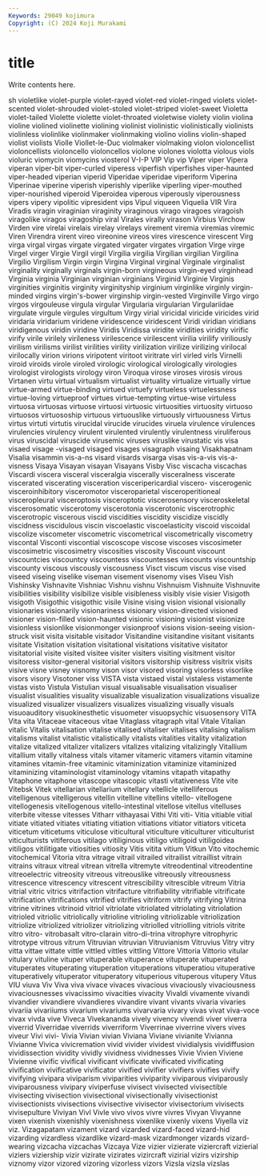 ```yaml
---
Keywords: 29049 kojimura
Copyright: (C) 2024 Koji Murakami
---
```


# title

Write contents here.



sh
violetlike violet-purple violet-rayed violet-red violet-ringed violets violet-scented violet-shrouded violet-stoled violet-striped
violet-sweet Violetta violet-tailed Violette violette violet-throated violetwise violety violin violina
violine violined violinette violining violinist violinistic violinistically violinists violinless violinlike
violinmaker violinmaking violino violins violin-shaped violist violists Violle Viollet-le-Duc violmaker
violmaking violon violoncellist violoncellists violoncello violoncellos violone violones violotta violous
viols violuric viomycin viomycins viosterol V-I-P VIP Vip vip Viper
viper Vipera viperan viper-bit viper-curled viperess viperfish viperfishes viper-haunted viper-headed
viperian viperid Viperidae viperidae viperiform Viperina Viperinae viperine viperish viperishly
viperlike viperling viper-mouthed viper-nourished viperoid Viperoidea viperous viperously viperousness vipers
vipery vipolitic vipresident vips Vipul viqueen Viquelia VIR Vira Viradis
viragin viraginian viraginity viraginous virago viragoes viragoish viragolike viragos viragoship
viral Virales virally virason Virbius Virchow Virden vire virelai virelais
virelay virelays virement viremia viremias viremic Viren Virendra virent vireo
vireonine vireos vires virescence virescent Virg virga virgal virgas virgate
virgated virgater virgates virgation Virge virge Virgel virger Virgie Virgil
virgil Virgilia virgilia Virgilian virgilian Virgilina Virgilio Virgilism Virgin virgin
Virgina Virginal virginal Virginale virginalist virginality virginally virginals virgin-born virgineous
virgin-eyed virginhead Virginia virginia Virginian virginian virginians Virginid Virginie Virginis
virginities virginitis virginity virginityship virginium virginlike virginly virgin-minded virgins virgin's-bower
virginship virgin-vested Virginville Virgo virgo virgos virgouleuse virgula virgular Virgularia
virgularian Virgulariidae virgulate virgule virgules virgultum Virgy virial viricidal viricide
viricides virid viridaria viridarium viridene viridescence viridescent Viridi viridian viridians
viridigenous viridin viridine Viridis Viridissa viridite viridities viridity virific virify
virile virilely virileness virilescence virilescent virilia virilify viriliously virilism virilisms
virilist virilities virility virilization virilize virilizing virilocal virilocally virion virions
viripotent viritoot viritrate virl virled virls Virnelli viroid viroids virole
viroled virologic virological virologically virologies virologist virologists virology viron Viroqua
virose viroses virosis virous Virtanen virtu virtual virtualism virtualist virtuality
virtualize virtually virtue virtue-armed virtue-binding virtued virtuefy virtueless virtuelessness virtue-loving
virtueproof virtues virtue-tempting virtue-wise virtuless virtuosa virtuosas virtuose virtuosi virtuosic
virtuosities virtuosity virtuoso virtuosos virtuosoship virtuous virtuouslike virtuously virtuousness Virtus
virtus virtuti virtutis virucidal virucide virucides viruela virulence virulences virulencies
virulency virulent virulented virulently virulentness viruliferous virus viruscidal viruscide virusemic
viruses viruslike virustatic vis visa visaed visage -visaged visaged visages
visagraph visaing Visakhapatnam Visalia visammin vis-a-ns visard visards visarga visas
vis-a-vis vis-a-visness Visaya Visayan visayan Visayans Visby Visc viscacha viscachas
Viscardi viscera visceral visceralgia viscerally visceralness viscerate viscerated viscerating visceration
visceripericardial viscero- viscerogenic visceroinhibitory visceromotor visceroparietal visceroperitioneal visceropleural visceroptosis visceroptotic
viscerosensory visceroskeletal viscerosomatic viscerotomy viscerotonia viscerotonic viscerotrophic viscerotropic viscerous viscid
viscidities viscidity viscidize viscidly viscidness viscidulous viscin viscoelastic viscoelasticity viscoid
viscoidal viscolize viscometer viscometric viscometrical viscometrically viscometry viscontal Visconti viscontial
viscoscope viscose viscoses viscosimeter viscosimetric viscosimetry viscosities viscosity Viscount viscount
viscountcies viscountcy viscountess viscountesses viscounts viscountship viscounty viscous viscously viscousness
Visct viscum viscus vise vised viseed viseing viselike viseman visement
visenomy vises Viseu Vish Vishinsky Vishnavite Vishniac Vishnu vishnu Vishnuism
Vishnuite Vishnuvite visibilities visibility visibilize visible visibleness visibly visie visier
Visigoth visigoth Visigothic visigothic visile Visine vising vision visional visionally
visionaries visionarily visionariness visionary vision-directed visioned visioner vision-filled vision-haunted visionic
visioning visionist visionize visionless visionlike visionmonger visionproof visions vision-seeing vision-struck
visit visita visitable visitador Visitandine visitandine visitant visitants visitate Visitation
visitation visitational visitations visitative visitator visitatorial visite visited visitee visiter
visiters visiting visitment visitor visitoress visitor-general visitorial visitors visitorship visitress
visitrix visits visive visne visney visnomy vison visor visored visoring
visorless visorlike visors visory Visotoner viss VISTA vista vistaed vistal
vistaless vistamente vistas visto Vistula Vistulian visual visualisable visualisation visualiser
visualist visualities visuality visualizable visualization visualizations visualize visualized visualizer visualizers
visualizes visualizing visually visuals visuoauditory visuokinesthetic visuometer visuopsychic visuosensory VITA
Vita vita Vitaceae vitaceous vitae Vitaglass vitagraph vital Vitale Vitalian
vitalic Vitalis vitalisation vitalise vitalised vitaliser vitalises vitalising vitalism vitalisms
vitalist vitalistic vitalistically vitalists vitalities vitality vitalization vitalize vitalized vitalizer
vitalizers vitalizes vitalizing vitalizingly Vitallium vitallium vitally vitalness vitals vitamer
vitameric vitamers vitamin vitamine vitamines vitamin-free vitaminic vitaminization vitaminize vitaminized
vitaminizing vitaminologist vitaminology vitamins vitapath vitapathy Vitaphone vitaphone vitascope vitascopic
vitasti vitativeness Vite vite Vitebsk Vitek vitellarian vitellarium vitellary vitellicle
vitelliferous vitelligenous vitelligerous vitellin vitelline vitellins vitello- vitellogene vitellogenesis vitellogenous
vitello-intestinal vitellose vitellus vitelluses viterbite vitesse vitesses Vitharr vithayasai Vithi
Viti viti- Vitia vitiable vitial vitiate vitiated vitiates vitiating vitiation
vitiations vitiator vitiators viticeta viticetum viticetums viticulose viticultural viticulture viticulturer
viticulturist viticulturists vitiferous vitilago vitiliginous vitiligo vitiligoid vitiligoidea vitiligos vitilitigate
vitiosities vitiosity Vitis vitita vitium Vitkun Vito vitochemic vitochemical Vitoria
vitra vitrage vitrail vitrailed vitrailist vitraillist vitrain vitrains vitraux vitreal
vitrean vitrella vitremyte vitreodentinal vitreodentine vitreoelectric vitreosity vitreous vitreouslike vitreously
vitreousness vitrescence vitrescency vitrescent vitrescibility vitrescible vitreum Vitria vitrial vitric
vitrics vitrifaction vitrifacture vitrifiability vitrifiable vitrificate vitrification vitrifications vitrified vitrifies
vitriform vitrify vitrifying Vitrina vitrine vitrines vitrinoid vitriol vitriolate vitriolated
vitriolating vitriolation vitrioled vitriolic vitriolically vitrioline vitrioling vitriolizable vitriolization vitriolize
vitriolized vitriolizer vitriolizing vitriolled vitriolling vitriols vitrite vitro vitro- vitrobasalt
vitro-clarain vitro-di-trina vitrophyre vitrophyric vitrotype vitrous vitrum Vitruvian vitruvian Vitruvianism
Vitruvius Vitry vitry vitta vittae vittate vittle vittled vittles vittling
Vittore Vittoria Vittorio vitular vitulary vituline vituper vituperable vituperance vituperate
vituperated vituperates vituperating vituperation vituperations vituperatiou vituperative vituperatively vituperator vituperatory
vituperious vituperous vitupery Vitus VIU viuva Viv Viva viva vivace
vivaces vivacious vivaciously vivaciousness vivaciousnesses vivacissimo vivacities vivacity Vivaldi vivamente
vivandi vivandier vivandiere vivandieres vivandire vivant vivants vivaria vivaries vivariia
vivariiums vivarium vivariums vivarvaria vivary vivas vivat viva-voce vivax vivda
vive Viveca Vivekananda vively vivency vivendi viver viverra viverrid Viverridae
viverrids viverriform Viverrinae viverrine vivers vives viveur Vivi vivi- Vivia
Vivian vivian Viviana Viviane vivianite Vivianna Vivianne Vivica vivicremation vivid
vivider vividest vividialysis vividiffusion vividissection vividity vividly vividness vividnesses Vivie
Vivien Viviene Vivienne vivific vivifical vivificant vivificate vivificated vivificating vivification
vivificative vivificator vivified vivifier vivifiers vivifies vivify vivifying vivipara viviparism
viviparities viviparity viviparous viviparously viviparousness vivipary viviperfuse vivisect vivisected vivisectible
vivisecting vivisection vivisectional vivisectionally vivisectionist vivisectionists vivisections vivisective vivisector vivisectorium
vivisects vivisepulture Viviyan Vivl Vivle vivo vivos vivre vivres Vivyan
Vivyanne vixen vixenish vixenishly vixenishness vixenlike vixenly vixens Viyella viz
viz. Vizagapatam vizament vizard vizarded vizard-faced vizard-hid vizarding vizardless vizardlike
vizard-mask vizardmonger vizards vizard-wearing vizcacha vizcachas Vizcaya Vize vizier vizierate
viziercraft vizierial viziers viziership vizir vizirate vizirates vizircraft vizirial vizirs
vizirship viznomy vizor vizored vizoring vizorless vizors Vizsla vizsla vizslas
